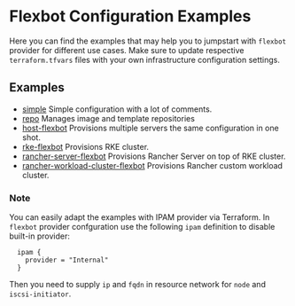 # Flexbot Configuration Examples

Here you can find the examples that may help you to jumpstart with `flexbot` provider for different use cases.
Make sure to update respective `terraform.tfvars` files with your own infrastructure configuration settings.

## Examples

* [simple](./simple) Simple configuration with a lot of comments.
* [repo](./repo) Manages image and template repositories
* [host-flexbot](./host-flexbot) Provisions multiple servers the same configuration in one shot.
* [rke-flexbot](./rke-flexbot) Provisions RKE cluster.
* [rancher-server-flexbot](./rancher-server-flexbot) Provisions Rancher Server on top of RKE cluster.
* [rancher-workload-cluster-flexbot](./rancher-workload-cluster-flexbot) Provisions Rancher custom workload cluster.

### Note
You can easily adapt the examples with IPAM provider via Terraform.
In `flexbot` provider confguration use the following `ipam` definition to disable built-in provider:
```
  ipam {
    provider = "Internal"
  }
```
Then you need to supply `ip` and `fqdn` in resource network for `node` and `iscsi-initiator`.
